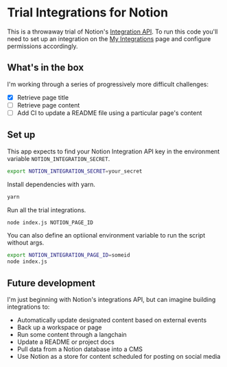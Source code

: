 # Trial Integrations for Notion

This is a throwaway trial of Notion's [Integration API](https://www.notion.so/integrations/all). To run this code you'll need to set up an integration on the [My Integrations](https://www.notion.so/my-integration) page and configure permissions accordingly.

## What's in the box

I'm working through a series of progressively more difficult challenges:

- [x] Retrieve page title
- [ ] Retrieve page content
- [ ] Add CI to update a README file using a particular page's content

## Set up

This app expects to find your Notion Integration API key in the environment variable `NOTION_INTEGRATION_SECRET`.

```bash
export NOTION_INTEGRATION_SECRET=your_secret
```

Install dependencies with yarn.

```bash
yarn
```

Run all the trial integrations.

```bash
node index.js NOTION_PAGE_ID
```

You can also define an optiional environment variable to run the script without args.

```bash
export NOTION_INTEGRATION_PAGE_ID=someid
node index.js
```

## Future development

I'm just beginning with Notion's integrations API, but can imagine building integrations to:

- Automatically update designated content based on external events
- Back up a workspace or page
- Run some content through a langchain
- Update a README or project docs
- Pull data from a Notion database into a CMS
- Use Notion as a store for content scheduled for posting on social media